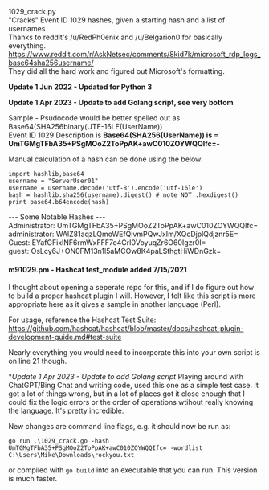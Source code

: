 1029_crack.py  
"Cracks" Event ID 1029 hashes, given a starting hash and a list of usernames  
Thanks to reddit's /u/RedPh0enix and /u/Belgarion0 for basically everything.  
https://www.reddit.com/r/AskNetsec/comments/8kid7k/microsoft_rdp_logs_base64sha256username/  
They did all the hard work and figured out Microsoft's formatting.

**Update 1 Jun 2022 - Updated for Python 3**

**Update 1 Apr 2023 - Update to add Golang script, see very bottom**

Sample - Psudocode would be better spelled out as Base64(SHA256binary(UTF-16LE(UserName))  
Event ID 1029 Description is **Base64(SHA256(UserName)) is = UmTGMgTFbA35+PSgMOoZ2ToPpAK+awC010ZOYWQQIfc=-**

Manual calculation of a hash can be done using the below:
```
import hashlib,base64
username = "ServerUser01"
username = username.decode('utf-8').encode('utf-16le')
hash = hashlib.sha256(username).digest() # note NOT .hexdigest()
print base64.b64encode(hash)
```

--- Some Notable Hashes ---  
Administrator:	UmTGMgTFbA35+PSgMOoZ2ToPpAK+awC010ZOYWQQIfc=  
administrator:	WAlZ81aqzLQmoWEfQivmPQwJxIm/XQcDjplQdjznr5E=  
Guest:		EYafGFixlNF6rmWxFFF7o4CrI0VoyuqZr6O60Igzr0I=  
guest:		OsLcy6J+ON0FM13n1l5aMCOw8K4paLSthgtHiWDnGzk= 

#### m91029.pm - Hashcat test_module added 7/15/2021
I thought about opening a seperate repo for this, and if I do figure out how to build a proper hashcat plugin I will.
However, I felt like this script is more appropriate here as it gives a sample in another language (Perl).

For usage, reference the Hashcat Test Suite: https://github.com/hashcat/hashcat/blob/master/docs/hashcat-plugin-development-guide.md#test-suite

Nearly everything you would need to incorporate this into your own script is on line 21 though.

**Update 1 Apr 2023 - Update to add Golang script*
Playing around with ChatGPT/Bing Chat and writing code, used this one as a simple test case. It got a lot of things wrong, but in a lot of places got it close enough that I could fix the logic errors or the order of operations wtihout really knowing the language. It's pretty incredible. 

New changes are command line flags, e.g. it should now be run as:

`go run .\1029_crack.go -hash UmTGMgTFbA35+PSgMOoZ2ToPpAK+awC010ZOYWQQIfc= -wordlist C:\Users\Mike\Downloads\rockyou.txt`

or compiled with `go build` into an executable that you can run. This version is much faster.
 
